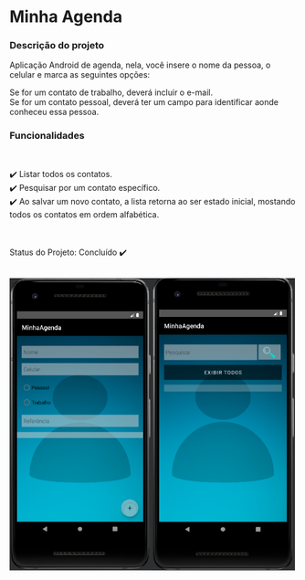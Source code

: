 
<h1>Minha Agenda</h1>

<h3>Descrição do projeto</h3>

<p>Aplicação Android de agenda, nela, você insere o nome da pessoa, o celular e marca as seguintes opções: <br>

Se for um contato de trabalho, deverá incluir o e-mail.<br>
Se for um contato pessoal, deverá ter um campo para identificar aonde conheceu essa pessoa.</p>

<h3>Funcionalidades</h3><br>

✔️ Listar todos os contatos.<br>
✔️ Pesquisar por um contato específico.<br>
✔️ Ao salvar um novo contato, a lista retorna ao ser estado inicial, mostando todos os contatos em ordem alfabética.<br>

<br><br>
Status do Projeto: Concluído ✔️<br><br>


<img src="agenda.png" width="500px"></img>
